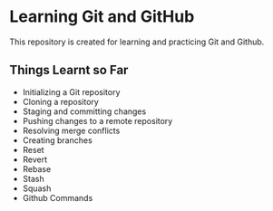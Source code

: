 # Learning Git and GitHub

This repository is created for learning and practicing Git and Github.

## Things Learnt so Far

- Initializing a Git repository
- Cloning a repository
- Staging and committing changes
- Pushing changes to a remote repository
- Resolving merge conflicts
- Creating branches
- Reset
- Revert
- Rebase
- Stash
- Squash
- Github Commands